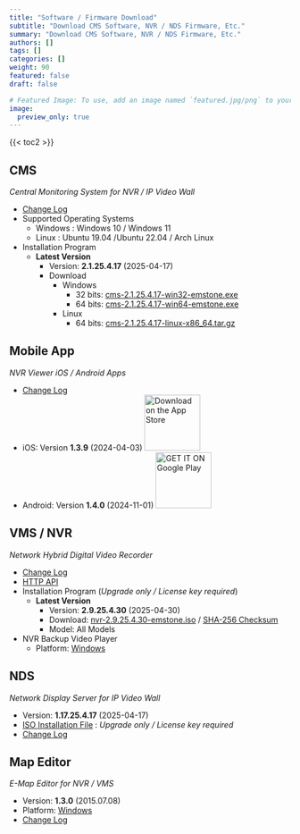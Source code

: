 ```yaml
---
title: "Software / Firmware Download"
subtitle: "Download CMS Software, NVR / NDS Firmware, Etc."
summary: "Download CMS Software, NVR / NDS Firmware, Etc."
authors: []
tags: []
categories: []
weight: 90
featured: false
draft: false

# Featured Image: To use, add an image named `featured.jpg/png` to your page's folder.
image:
  preview_only: true
---
```


{{< toc2 >}}

## CMS

*Central Monitoring System for NVR / IP Video Wall*

- [Change Log](/docs/cms/changelog/cms21.html)
- Supported Operating Systems
  - Windows : Windows 10 / Windows 11
  - Linux : Ubuntu 19.04 /Ubuntu 22.04 / Arch Linux
- Installation Program
  - **Latest Version**
    - Version: **2.1.25.4.17** (2025-04-17)
    - Download
      - Windows
        - 32 bits: [cms-2.1.25.4.17-win32-emstone.exe](https://www.emstone.com/data/cms/cms-2.1.25.4.17-win32-emstone.exe)
        - 64 bits: [cms-2.1.25.4.17-win64-emstone.exe](https://www.emstone.com/data/cms/cms-2.1.25.4.17-win64-emstone.exe)
      - Linux
        - 64 bits: [cms-2.1.25.4.17-linux-x86_64.tar.gz](https://www.emstone.com/data/cms/cms-2.1.25.4.17-linux-x86_64.tar.gz)

## Mobile App

*NVR Viewer iOS / Android Apps*

- [Change Log](/docs/nvr-viewer/ChangeLog.html)
- iOS: Version **1.3.9** (2024-04-03)
  <a href="https://apps.apple.com/kr/app/linux-nvr-mobile-viewer/id561848768" target="_blank"><img width="100px" src="/img/app-store-badge.png" alt="Download on the App Store" class="d-inline-block py-0 my-2"></a>
- Android: Version **1.4.0** (2024-11-01)
  <a href="https://play.google.com/store/apps/details?id=com.emstone.moview" target="_blank"><img width="100px" src="/img/google-play-badge.png" alt="GET IT ON Google Play" class="d-inline-block py-0 my-2"></a>

## VMS / NVR

*Network Hybrid Digital Video Recorder*

- [Change Log](/docs/dvr/changelog/nvr29.html)
- [HTTP API](/docs/dvr/http/)
- Installation Program (*Upgrade only / License key required*)
  - **Latest Version**
    - Version: **2.9.25.4.30** (2025-04-30)
    - Download: [nvr-2.9.25.4.30-emstone.iso](https://www.emstone.com/data/dvr/nvr-2.9.25.4.30-emstone.iso)
    / [SHA-256 Checksum](https://www.emstone.com/data/dvr/nvr-2.9.25.4.30-emstone.iso-sha256.txt)
    - Model: All Models
- NVR Backup Video Player
  - Platform: [Windows](https://www.emstone.com/data/nvrplay/nvrplay.exe)

## NDS

*Network Display Server for IP Video Wall*

- Version: **1.17.25.4.17** (2025-04-17)
- [ISO Installation File](https://www.emstone.com/data/nds/nds-1.17.25.4.17.iso)
   : *Upgrade only / License key required*
- [Change Log](/docs/nds/ChangeLog.html)

## Map Editor

*E-Map Editor for NVR / VMS*

- Version: **1.3.0** (2015.07.08)
- Platform: [Windows](https://www.emstone.com/data/vms/mapedit/vms-mapedit-1.3.0-win-ia32-20150708.zip)
- [Change Log](https://www.emstone.com/data/https://github.com/nvrsw/mapedit/blob/master/ChangeLog.md)
